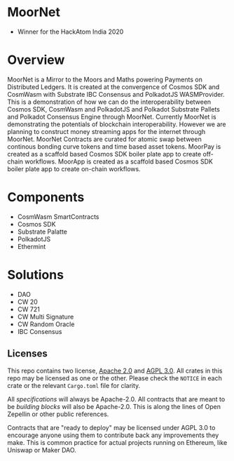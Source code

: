 # MoorNet
- Winner for the HackAtom India 2020

# Overview

MoorNet is a Mirror to the Moors and Maths powering Payments on Distributed Ledgers. It is created at the convergence of Cosmos SDK and CosmWasm with Substrate IBC Consensus and PolkadotJS WASMProvider. This is a demonstration of how we can do the interoperability between Cosmos SDK, CosmWasm and PolkadotJS and Polkadot Substrate Pallets and Polkadot Consensus Engine through MoorNet. Currently MoorNet is demonstrating the potentials of blockchain interoperability. However we are planning to construct money streaming apps for the internet through MoorNet. MoorNet Contracts are curated for atomic swap between continous bonding curve tokens and time based asset tokens. MoorPay is created as a scaffold based Cosmos SDK boiler plate app to create off-chain workflows. MoorApp is created as a scaffold based Cosmos SDK boiler plate app to create on-chain workflows.

# Components
- CosmWasm SmartContracts
- Cosmos SDK 
- Substrate Palatte
- PolkadotJS 
- Ethermint

# Solutions
- DAO
- CW 20
- CW 721
- CW Multi Signature
- CW Random Oracle
- IBC Consensus

## Licenses

This repo contains two license, [Apache 2.0](./LICENSE-APACHE) and
[AGPL 3.0](./LICENSE-AGPL.md). All crates in this repo may be licensed
as one or the other. Please check the `NOTICE` in each crate or the 
relevant `Cargo.toml` file for clarity.

All *specifications* will always be Apache-2.0. All contracts that are
meant to be *building blocks* will also be Apache-2.0. This is along
the lines of Open Zepellin or other public references.

Contracts that are "ready to deploy" may be licensed under AGPL 3.0 to 
encourage anyone using them to contribute back any improvements they
make. This is common practice for actual projects running on Ethereum,
like Uniswap or Maker DAO.

